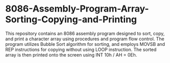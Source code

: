 # 8086-Assembly-Program-Array-Sorting-Copying-and-Printing
This repository contains an 8086 assembly program designed to sort, copy, and print a character array using procedures and program flow control. The program utilizes Bubble Sort algorithm for sorting, and employs MOVSB and REP instructions for copying without using LOOP instruction. The sorted array is then printed onto the screen using INT 10h / AH = 0Eh.
